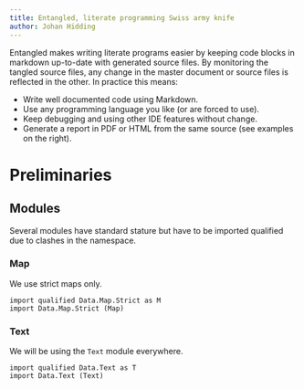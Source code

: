 ```yaml
---
title: Entangled, literate programming Swiss army knife
author: Johan Hidding
---
```


Entangled makes writing literate programs easier by keeping code blocks in markdown up-to-date with generated source files. By monitoring the tangled source files, any change in the master document or source files is reflected in the other. In practice this means:

* Write well documented code using Markdown.
* Use any programming language you like (or are forced to use).
* Keep debugging and using other IDE features without change.
* Generate a report in PDF or HTML from the same source (see examples on the right).

# Preliminaries

## Modules

Several modules have standard stature but have to be imported qualified due to clashes in the namespace.

### Map

We use strict maps only.

``` {.haskell #import-map}
import qualified Data.Map.Strict as M
import Data.Map.Strict (Map)
```

### Text

We will be using the `Text` module everywhere.

``` {.haskell #import-text}
import qualified Data.Text as T
import Data.Text (Text)
```

